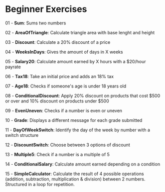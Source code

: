 # Beginner Exercises

01 - **Sum**: Sums two numbers

02 - **AreaOfTriangle**: Calculate triangle area with base lenght and height

03 - **Discount**: Calculate a 20% discount of a price

04 - **WeeksInDays**: Gives the amount of days in X weeks

05 - **Salary20**: Calculate amount earned by X hours with a $20/hour payrate

06 - **Tax18**: Take an initial price and adds an 18% tax

07 - **Age18**: Checks if someone's age is under 18 years old

08 - **ConditionalDiscount**: Apply 20% discount on products that cost $500 or over and 10% discount on products under $500

09 - **EvenUneven**: Checks if a number is even or uneven

10 - **Grade**: Displays a different message for each grade submitted

11 - **DayOfWeekSwitch**: Identify the day of the week by number with a switch structure

12 - **DiscountSwitch**: Choose between 3 options of discount

13 - **Multiple5**: Check if a number is a multiple of 5

14 - **ConditionalSalary**: Calculate amount earned depending on a condition

15 - **SimpleCalculator**: Calculate the result of 4 possible operations (addition, subtraction, multiplication & division) between 2 numbers. Structured in a loop for repetition.
